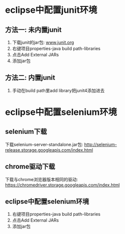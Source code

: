# eclipse中配置junit环境

## 方法一: 未内置junit
1. 下载junit的jar包: www.junit.org
2. 右键项目properties-java build path-libraries
1. 点击Add External JARs
2. 添加jar包

## 方法二: 内置junit
1. 手动在build path里add library把junit4添加进去

# eclipse中配置selenium环境

## selenium下载

下载selenium-server-standalone.jar包: 
http://selenium-release.storage.googleapis.com/index.html

## chrome驱动下载

下载与chrome浏览器版本相同的驱动: 
https://chromedriver.storage.googleapis.com/index.html

## eclipse中配置selenium环境

1. 右键项目properties-java build path-libraries
2. 点击Add External JARs
3. 添加jar包